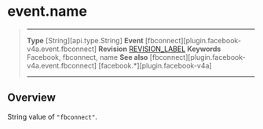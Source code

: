 
# event.name

> --------------------- ------------------------------------------------------------------------------------------
> __Type__              [String][api.type.String]
> __Event__             [fbconnect][plugin.facebook-v4a.event.fbconnect]
> __Revision__          [REVISION_LABEL](REVISION_URL)
> __Keywords__          Facebook, fbconnect, name
> __See also__			[fbconnect][plugin.facebook-v4a.event.fbconnect]
>						[facebook.*][plugin.facebook-v4a]
> --------------------- ------------------------------------------------------------------------------------------

## Overview

String value of `"fbconnect"`.
